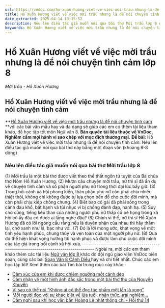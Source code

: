 ```yaml
---
url: https://vndoc.com/ho-xuan-huong-viet-ve-viec-moi-trau-nhung-la-de-noi-chuyen-tinh-cam-lop-8-296840
title: Hồ Xuân Hương viết về việc mời trầu nhưng là để nói chuyện tình cảm lớp 8 - Mời trầu - Hồ Xuân Hương - VnDoc.com
date_extracted: 2025-04-14 13:15:52
description: Nêu lên điều tác giả muốn nói qua bài thơ Mời trầu lớp 8 được biên soạn nhằm giúp các em HS đạt kết quả tốt trong quá trình làm bài tập và học tập môn Ngữ văn lớp 8.
keywords: Hồ Xuân Hương viết về việc mời trầu nhưng là để nói chuyện tình cảm,nêu lên điều tác giả muốn nói qua bài thơ Mời trầu,viết đoạn văn nêu lên điều tác giả muốn nói qua bài thơ Mời trầu,mời trầu hồ xuân hương,văn mẫu lớp 8,ngữ văn 8
---
```


# Hồ Xuân Hương viết về việc mời trầu nhưng là để nói chuyện tình cảm lớp 8
 _Mời trầu - Hồ Xuân Hương_
## **Hồ Xuân Hương viết về việc mời trầu nhưng là để nói chuyện tình cảm**
**[Hồ Xuân Hương viết về việc mời trầu nhưng là để nói chuyện tình cảm](<https://vndoc.com/ho-xuan-huong-viet-ve-viec-moi-trau-nhung-la-de-noi-chuyen-tinh-cam-lop-8-296840>) **với các bài văn mẫu hay và đa dạng sẽ giúp các em có thêm tài liệu tham khảo, để học tập tốt môn Ngữ văn 8.
**Bản quyền tài liệu thuộc về VnDoc. Nghiêm cấm mọi hành vi sao chép với mục đích thương mại.**
**Đề bài:** Hồ Xuân Hương viết về việc mời trầu nhưng là để nói chuyện tình cảm. Nêu lên điều tác giả muốn nói qua bài thơ này bằng một đoạn văn \(khoảng 6-8 dòng\)
### Nêu lên điều tác giả muốn nói qua bài thơ Mời trầu lớp 8
\(1\) Mời trầu là một bài thơ được viết theo thể thất ngôn tứ tuyệt của Bà chúa thơ Nôm Hồ Xuân Hương. \(2\) Mượn câu chuyện mời trầu, nữ thi sĩ đã ẩn dụ về chuyện tình cảm và số phận người phụ nữ trong thời đại lúc bấy giờ. \(3\) Trong bối cảnh xã hội phong kiến, thân phận phụ nữ còn phải chịu nhiều thiệt thòi, không chỉ không được tự lựa chọn bến đỗ cho cuộc đời mình, mà còn phải chịu kiếp chồng chung. \(4\) Biết bao cô gái đã phải sống trong cảnh đau khổ, bất hạnh và tủi nhục vì bị chồng đánh đạp, hành hạ. \(5\) Suy cho cùng, tiếng kêu than của những người phụ nữ thấp cổ bé họng trong xã hội cũ ấy đâu có được ai lắng nghe đâu? \(6\) Chính vì thế, nữ thi sĩ Hồ Xuân Hương đã có lời ngóng cầu rằng nếu là duyên phận của nhau thì hãy thắm lại, chớ xanh như lá, bạc như vôi. \(7\) Đó là lời mong ước, khát vọng về một tình yêu hạnh phúc, chung thủy và vẹn toàn của một người phụ nữ. \(8\) Qua đó thể hiện khát vọng hướng tới hạnh phúc và được làm chủ cuộc đời mình của tác giả trong bối cảnh xã hội xưa.
\------------------------------------------------------------------------------------
Ngoài ra, mời các em tham khảo thêm các tài liệu [ Ngữ văn lớp 8 ](<https://vndoc.com/ngu-van-lop8>) khác do đội ngũ giáo viên VnDoc biên soạn, cùng các bài [ Soạn Văn 8 Cánh Diều ](<https://vndoc.com/ngu-van-8-canh-dieu>) hay và chi tiết nhất. Chúc các em học tập tốt\!
Xem thêm các bài Tìm bài trong mục này khác:
  * [Cảm xúc của em khi được chiêm ngưỡng một cảnh đẹp](</doan-van-the-hien-cam-xuc-khi-duoc-chiem-nguong-mot-canh-dep-co-chua-thanh-phan-biet-lap-lop-8-296844>)
  * [Cảm nhận về một hình ảnh đặc sắc trong một bài thơ thu của Nguyễn Khuyến](</cam-nhan-ve-mot-hinh-anh-dac-sac-trong-mot-bai-tho-thu-cua-nguyen-khuyen-296846>)
  * [Vì sao có thể nói “Không ai có thể đọc tác phẩm một lần là xong”](</vi-sao-co-the-noi-khong-ai-co-the-doc-tac-pham-mot-lan-la-xong-lop-8-296848>)
  * [Mỗi người đọc với sự khác biệt về lứa tuổi, nhận thức, trải nghiệm…](</moi-nguoi-doc-voi-su-khac-biet-ve-lua-tuoi-nhan-thuc-trai-nghiem-se-co-nhung-cach-cam-nhan-danh-gia-khac-nhau-ve-tac-pham-van-hoc-296850>)
  * [Cảm nghĩ sau khi học văn bản Hoàng Lê nhất thống chí - Hồi thứ 14](</cam-nghi-sau-khi-hoc-van-ban-hoang-le-nhat-thong-chi-hoi-thu-14-lop-8-296851>)

